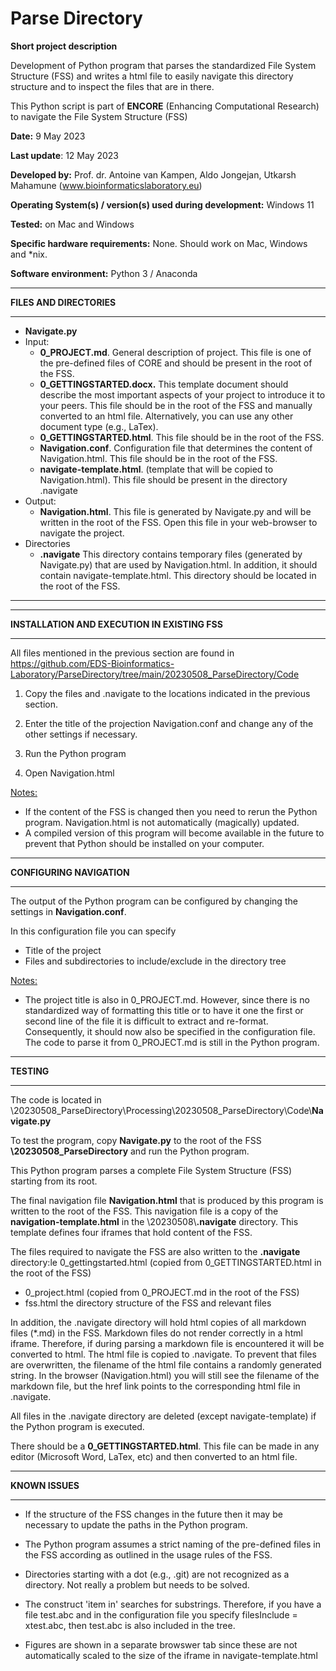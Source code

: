 # Parse Directory



**Short project description**

Development of Python program that parses the standardized File System Structure (FSS) and writes a html file to easily navigate this directory structure and to inspect the files that are in there.

This Python script is part of **ENCORE** (Enhancing Computational Research) to navigate the File System Structure (FSS)



**Date:** 9 May 2023

**Last update**: 12 May 2023

**Developed by:** Prof. dr. Antoine van Kampen, Aldo Jongejan, Utkarsh Mahamune (www.bioinformaticslaboratory.eu)

**Operating System(s) / version(s) used during development:** Windows 11

**Tested:** on Mac and Windows

**Specific hardware requirements:** None. Should work on Mac, Windows and *nix.

**Software environment:** Python 3 / Anaconda





------

**FILES AND DIRECTORIES**

------

* **Navigate.py**   
* Input:
  * **0_PROJECT.md**.  General description of project. This file is one of the pre-defined files of CORE and should be present in the root of the FSS.
  * **0_GETTINGSTARTED.docx.**  This template document should describe the most important aspects of your project to introduce it to your peers. This file should be in the root of the FSS and manually converted to an html file. Alternatively, you can use any other document type (e.g., LaTex).
  * **0_GETTINGSTARTED.html**.  This file should be in the root of the FSS. 
  * **Navigation.conf**.  Configuration file that determines the content of Navigation.html. This file should be in the root of the FSS.
  * **navigate-template.html**. (template that will be copied to Navigation.html). This file should be present in the directory .navigate
* Output:
  * **Navigation.html**. This file is generated by Navigate.py and will be written in the root of the FSS. Open this file in your web-browser to navigate the project.
* Directories
  * **\.navigate** This directory contains temporary files (generated by Navigate.py) that are used by Navigation.html. In addition, it should contain navigate-template.html. This directory should be located in the root of the FSS.


------



------

**INSTALLATION AND EXECUTION IN EXISTING FSS** 

------

All files mentioned in the previous section are found in https://github.com/EDS-Bioinformatics-Laboratory/ParseDirectory/tree/main/20230508_ParseDirectory/Code

  

1. Copy the files and .navigate to the locations indicated in the previous section.

2. Enter the title of the projection Navigation.conf and change any of the other settings if necessary.  

4. Run the Python program
5. Open Navigation.html



<u>Notes:</u> 

* If the content of the FSS is changed then you need to rerun the Python program. Navigation.html is not automatically (magically) updated.
* A compiled version of this program will become available in the future to prevent that Python should be installed on your computer.



------

**CONFIGURING NAVIGATION**

------

The output of the Python program can be configured by changing the settings in **Navigation.conf**.

In this configuration file you can specify 

* Title of the project
* Files and subdirectories to include/exclude in the directory tree



<u>Notes:</u> 

* The project title is also in 0_PROJECT.md. However, since there is no standardized way of formatting this title or to have it one the first or second line of the file it is difficult to extract and re-format. Consequently, it should now also be specified in the configuration file. The code to parse it from 0_PROJECT.md is still in the Python program.



------

**TESTING**

------

The code is located in \20230508_ParseDirectory\Processing\20230508_ParseDirectory\Code\\**Navigate.py**

To test the program, copy **Navigate.py** to the root of the FSS **\20230508_ParseDirectory** and run the Python program. 



This Python program parses a complete File System Structure (FSS) starting from its root. 



The final navigation file **Navigation.html** that is produced by this program is written to the root of the FSS. This navigation file is a copy of the **navigation-template.html** in the \20230508\\**.navigate** directory. This template defines four iframes that hold content of the FSS.



The files required to navigate the FSS are also written to the **\.navigate** directory:le 0_gettingstarted.html (copied from 0_GETTINGSTARTED.html in the root of the FSS)

* 0_project.html (copied from 0_PROJECT.md in the root of the FSS)
* fss.html the directory structure of the FSS and relevant files

In addition, the .navigate directory will hold html copies of all markdown files (*.md) in the FSS. Markdown files do not render correctly in a html iframe. Therefore, if during parsing a markdown file is encountered it will be converted to html. The html file is copied to .navigate. To prevent that files are overwritten, the filename of the html file contains a randomly generated string. In the browser (Navigation.html) you will still see the filename of the markdown file, but the href link points to the corresponding html file in .navigate. 

All files in the .navigate directory are deleted (except navigate-template) if the Python program is executed.



There should be a **0_GETTINGSTARTED.html**. This file can be made in any editor (Microsoft Word, LaTex, etc) and then converted to an html file.



------

**KNOWN ISSUES** 

------

* If the structure of the FSS changes in the future then it may be necessary to update the paths in the Python program.
* The Python program assumes a strict naming of the pre-defined files in the FSS according as outlined in the usage rules of the FSS.

* Directories starting with a dot (e.g., .git) are not recognized as a directory.  Not really a problem but needs to be solved. 
* The construct 'item in' searches for substrings. Therefore, if you have a file test.abc and in the configuration file you specify filesInclude = xtest.abc, then test.abc is also included in the tree.
* Figures are shown in a separate browswer tab since these are not automatically scaled to the size of the iframe in navigate-template.html
